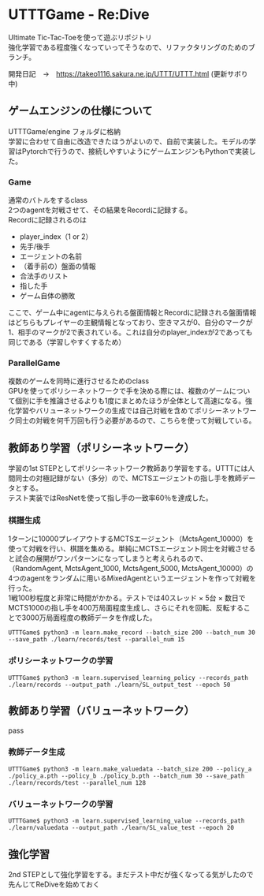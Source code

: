 # UTTTGame - Re:Dive

Ultimate Tic-Tac-Toeを使って遊ぶリポジトリ  
強化学習である程度強くなっていってそうなので、リファクタリングのためのブランチ。

開発日記　→　https://takeo1116.sakura.ne.jp/UTTT/UTTT.html (更新サボり中)

## ゲームエンジンの仕様について

UTTTGame/engine フォルダに格納  
学習に合わせて自由に改造できたほうがよいので、自前で実装した。モデルの学習はPytorchで行うので、接続しやすいようにゲームエンジンもPythonで実装した。  

### Game
通常のバトルをするclass  
2つのagentを対戦させて、その結果をRecordに記録する。  
Recordに記録されるのは
- player_index（1 or 2）
- 先手/後手
- エージェントの名前
- （着手前の）盤面の情報
- 合法手のリスト
- 指した手
- ゲーム自体の勝敗

ここで、ゲーム中にagentに与えられる盤面情報とRecordに記録される盤面情報はどちらもプレイヤーの主観情報となっており、空きマスが0、自分のマークが1、相手のマークが2で表されている。これは自分のplayer_indexが2であっても同じである（学習しやすくするため）

### ParallelGame
複数のゲームを同時に進行させるためのclass  
GPUを使ってポリシーネットワークで手を決める際には、複数のゲームについて個別に手を推論させるよりも1度にまとめたほうが全体として高速になる。強化学習やバリューネットワークの生成では自己対戦を含めてポリシーネットワーク同士の対戦を何千万回も行う必要があるので、こちらを使って対戦している。  

## 教師あり学習（ポリシーネットワーク）
学習の1st STEPとしてポリシーネットワーク教師あり学習をする。UTTTには人間同士の対極記録がない（多分）ので、MCTSエージェントの指し手を教師データとする。  
テスト実装ではResNetを使って指し手の一致率60％を達成した。

### 棋譜生成
1ターンに10000プレイアウトするMCTSエージェント（MctsAgent_10000）を使って対戦を行い、棋譜を集める。単純にMCTSエージェント同士を対戦させると試合の展開がワンパターンになってしまうと考えられるので、（RandomAgent, MctsAgent_1000, MctsAgent_5000, MctsAgent_10000）の4つのagentをランダムに用いるMixedAgentというエージェントを作って対戦を行った。  
1戦100秒程度と非常に時間がかかる。テストでは40スレッド × 5台 × 数日でMCTS1000の指し手を400万局面程度生成し、さらにそれを回転、反転することで3000万局面程度の教師データを作成した。
```
UTTTGame$ python3 -m learn.make_record --batch_size 200 --batch_num 30 --save_path ./learn/records/test --parallel_num 15
```

### ポリシーネットワークの学習

```
UTTTGame$ python3 -m learn.supervised_learning_policy --records_path ./learn/records --output_path ./learn/SL_output_test --epoch 50
```

## 教師あり学習（バリューネットワーク）
pass

### 教師データ生成
```
UTTTGame$ python3 -m learn.make_valuedata --batch_size 200 --policy_a ./policy_a.pth --policy_b ./policy_b.pth --batch_num 30 --save_path ./learn/records/test --parallel_num 128
```

### バリューネットワークの学習
```
UTTTGame$ python3 -m learn.supervised_learning_value --records_path ./learn/valuedata --output_path ./learn/SL_value_test --epoch 20
```

## 強化学習
2nd STEPとして強化学習をする。まだテスト中だが強くなってる気がしたので先んじてReDiveを始めておく

